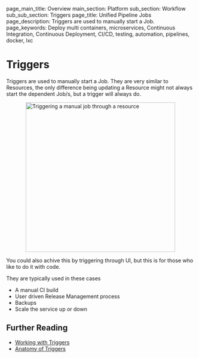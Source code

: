 page_main_title: Overview
main_section: Platform
sub_section: Workflow
sub_sub_section: Triggers
page_title: Unified Pipeline Jobs
page_description: Triggers are used to manually start a Job.
page_keywords: Deploy multi containers, microservices, Continuous Integration, Continuous Deployment, CI/CD, testing, automation, pipelines, docker, lxc

# Triggers
Triggers are used to manually start a Job. They are very similar to Resources, the only difference being updating a Resource might not always start the dependent Job/s, but a trigger will always do. 

<img src="/images/platform/configuration/triggerJob.png" alt="Triggering a manual job through a resource" style="width:400px;vertical-align: middle;display: block;margin-left: auto;margin-right: auto;"/>

You could also achive this by triggering through UI, but this is for those who like to do it with code.

They are typically used in these cases

* A manual CI build
* User driven Release Management process
* Backups
* Scale the service up or down


## Further Reading
* [Working with Triggers](/platform/tutorial/workflow/howto-crud-triggers)
* [Anatomy of Triggers](/platform/tutorial/workflow/shippable-triggers-yml)
